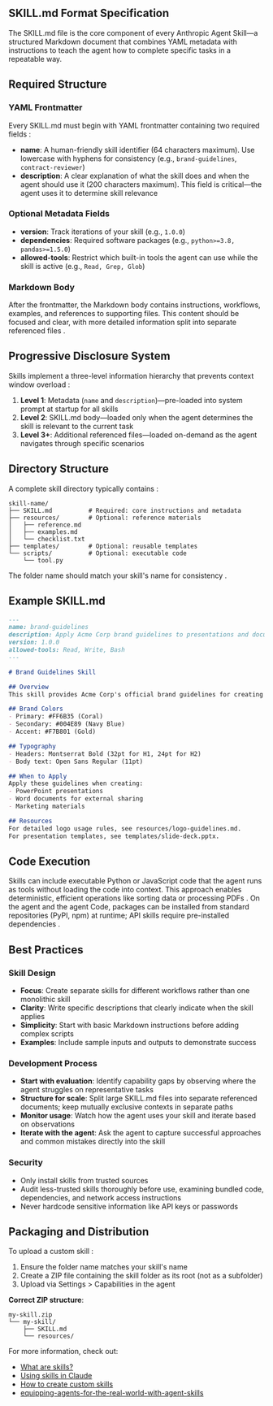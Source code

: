 ## SKILL.md Format Specification

The SKILL.md file is the core component of every Anthropic Agent Skill—a structured Markdown document that combines YAML metadata with instructions to teach the agent how to complete specific tasks in a repeatable way.

## Required Structure

### YAML Frontmatter

Every SKILL.md must begin with YAML frontmatter containing two required fields :

- **name**: A human-friendly skill identifier (64 characters maximum). Use lowercase with hyphens for consistency (e.g., `brand-guidelines`, `contract-reviewer`)
- **description**: A clear explanation of what the skill does and when the agent should use it (200 characters maximum). This field is critical—the agent uses it to determine skill relevance 

### Optional Metadata Fields

- **version**: Track iterations of your skill (e.g., `1.0.0`) 
- **dependencies**: Required software packages (e.g., `python>=3.8, pandas>=1.5.0`) 
- **allowed-tools**: Restrict which built-in tools the agent can use while the skill is active (e.g., `Read, Grep, Glob`)

### Markdown Body

After the frontmatter, the Markdown body contains instructions, workflows, examples, and references to supporting files. This content should be focused and clear, with more detailed information split into separate referenced files .

## Progressive Disclosure System

Skills implement a three-level information hierarchy that prevents context window overload :

1. **Level 1**: Metadata (`name` and `description`)—pre-loaded into system prompt at startup for all skills
2. **Level 2**: SKILL.md body—loaded only when the agent determines the skill is relevant to the current task
3. **Level 3+**: Additional referenced files—loaded on-demand as the agent navigates through specific scenarios 

## Directory Structure

A complete skill directory typically contains :

```
skill-name/
├── SKILL.md          # Required: core instructions and metadata
├── resources/        # Optional: reference materials
│   ├── reference.md
│   ├── examples.md
│   └── checklist.txt
├── templates/        # Optional: reusable templates
└── scripts/          # Optional: executable code
    └── tool.py
```

The folder name should match your skill's name for consistency .

## Example SKILL.md

```markdown
---
name: brand-guidelines
description: Apply Acme Corp brand guidelines to presentations and documents, including official colors, fonts, and logo usage.
version: 1.0.0
allowed-tools: Read, Write, Bash
---

# Brand Guidelines Skill

## Overview
This skill provides Acme Corp's official brand guidelines for creating consistent, professional materials. Apply these standards whenever creating external-facing materials or documents.

## Brand Colors
- Primary: #FF6B35 (Coral)
- Secondary: #004E89 (Navy Blue)
- Accent: #F7B801 (Gold)

## Typography
- Headers: Montserrat Bold (32pt for H1, 24pt for H2)
- Body text: Open Sans Regular (11pt)

## When to Apply
Apply these guidelines when creating:
- PowerPoint presentations
- Word documents for external sharing
- Marketing materials

## Resources
For detailed logo usage rules, see resources/logo-guidelines.md.
For presentation templates, see templates/slide-deck.pptx.
```


## Code Execution

Skills can include executable Python or JavaScript code that the agent runs as tools without loading the code into context. This approach enables deterministic, efficient operations like sorting data or processing PDFs . On the agent and the agent Code, packages can be installed from standard repositories (PyPI, npm) at runtime; API skills require pre-installed dependencies .

## Best Practices

### Skill Design
- **Focus**: Create separate skills for different workflows rather than one monolithic skill
- **Clarity**: Write specific descriptions that clearly indicate when the skill applies 
- **Simplicity**: Start with basic Markdown instructions before adding complex scripts 
- **Examples**: Include sample inputs and outputs to demonstrate success 

### Development Process
- **Start with evaluation**: Identify capability gaps by observing where the agent struggles on representative tasks 
- **Structure for scale**: Split large SKILL.md files into separate referenced documents; keep mutually exclusive contexts in separate paths 
- **Monitor usage**: Watch how the agent uses your skill and iterate based on observations 
- **Iterate with the agent**: Ask the agent to capture successful approaches and common mistakes directly into the skill 

### Security
- Only install skills from trusted sources
- Audit less-trusted skills thoroughly before use, examining bundled code, dependencies, and network access instructions
- Never hardcode sensitive information like API keys or passwords 

## Packaging and Distribution

To upload a custom skill :

1. Ensure the folder name matches your skill's name
2. Create a ZIP file containing the skill folder as its root (not as a subfolder)
3. Upload via Settings > Capabilities in the agent

**Correct ZIP structure**:
```
my-skill.zip
└── my-skill/
    ├── SKILL.md
    └── resources/
```


For more information, check out:
- [What are skills?](https://support.claude.com/en/articles/12512176-what-are-skills)
- [Using skills in Claude](https://support.claude.com/en/articles/12512180-using-skills-in-claude)
- [How to create custom skills](https://support.claude.com/en/articles/12512198-creating-custom-skills)
- [equipping-agents-for-the-real-world-with-agent-skills](https://anthropic.com/engineering/equipping-agents-for-the-real-world-with-agent-skills)